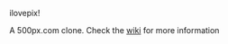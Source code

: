 ilovepix!

A 500px.com clone. Check the [wiki](https://github.com/odangitsdjang/ilovepictures/wiki) for more information
